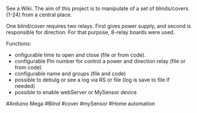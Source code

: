 See a Wiki.
The aim of this project is to manipulate of a set of blinds/covers (1-24) from a central place.

One blind/cover requires two relays. First gives power supply, and second is responsible for direction.
For that purpose, 8-relay boards were used.

Functions:
- onfigurable time to open and close (file or from code).
- configurable PIn number for control a power and direction relay (file or from code)
- configurable name and groups (file and code)
- possible to debulg or see a log via RS or file (log is save to file if needed)
- possible to enable webServer or MySensor device
  
#Arduino Mega
#Blind
#cover
#mySensor
#Home automation
